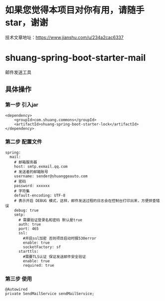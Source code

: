 
# 如果您觉得本项目对你有用，请随手star，谢谢
技术文章地址：https://www.jianshu.com/u/234a2cac6337

# shuang-spring-boot-starter-mail

邮件发送工具

## 具体操作
### 第一步 引入jar
``` 
<dependency>
    <groupId>com.shuang.commons</groupId>
    <artifactId>shuang-spring-boot-starter-lock</artifactId>
</dependency>
``` 
### 第二步 配置文件
``` 
spring:
  mail:
    # 邮箱服务器
    host: smtp.exmail.qq.com
    # 发送者的邮箱账号
    username: sender@shuanggeauto.com
    # 密码
    password: xxxxxx
    # 字符集
    default-encoding: UTF-8
    # 表示开启 DEBUG 模式，这样，邮件发送过程的日志会在控制台打印出来，方便排查错误
    debug: true
    smtp:
      # 需要验证登录名和密码 默认是true
      auth: true
      port: 465
      ssl:
        #开启ssl加密 否则项目启动时报530error
        enable: true
        socketFactory: sf
      starttls:
        #需要TLS认证 保证发送邮件安全验证
        enable: true
        required: true
``` 
### 第三步 使用
``` 
@Autowired
private SendMailService sendMailService;
``` 